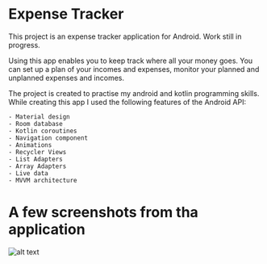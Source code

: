 # Expense Tracker

This project is an expense tracker application for Android.
Work still in progress.

Using this app enables you to keep track where all your money goes.
You can set up a plan of your incomes and expenses, monitor your planned and unplanned expenses and incomes.

The project is created to practise my android and kotlin programming skills.
While creating this app I used the following features of the Android API:

	- Material design
	- Room database
	- Kotlin coroutines
	- Navigation component
	- Animations
	- Recycler Views
	- List Adapters
	- Array Adapters
	- Live data
	- MVVM architecture

# A few screenshots from tha application 

![alt text](https://github.com/dagoston93/expense-tracker/blob/master/Screenshoths/Screenshots_123.png)


